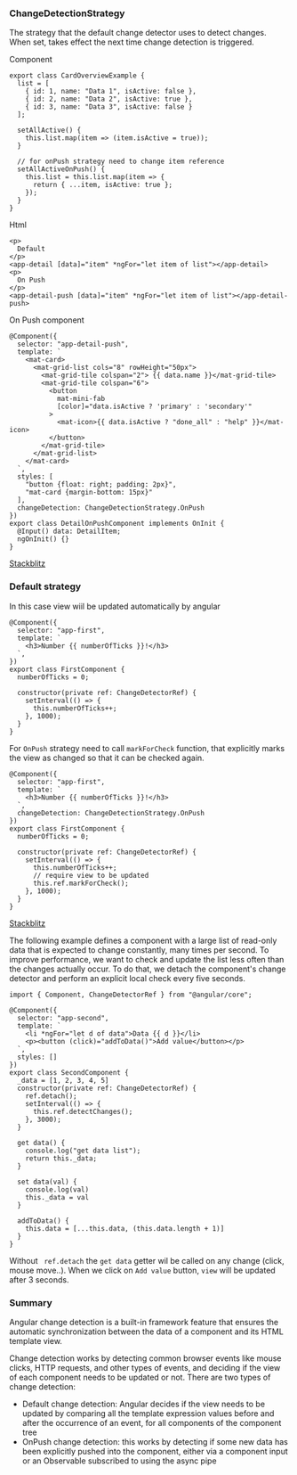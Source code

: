 ### ChangeDetectionStrategy
The strategy that the default change detector uses to detect changes. When set, takes effect the next time change detection is triggered.

Component
```
export class CardOverviewExample {
  list = [
    { id: 1, name: "Data 1", isActive: false },
    { id: 2, name: "Data 2", isActive: true },
    { id: 3, name: "Data 3", isActive: false }
  ];

  setAllActive() {
    this.list.map(item => (item.isActive = true));
  }

  // for onPush strategy need to change item reference
  setAllActiveOnPush() {
    this.list = this.list.map(item => {
      return { ...item, isActive: true };
    });
  }
}
```

Html 
```
<p>
  Default
</p>
<app-detail [data]="item" *ngFor="let item of list"></app-detail>
<p>
  On Push
</p>
<app-detail-push [data]="item" *ngFor="let item of list"></app-detail-push>

```

On Push component
```
@Component({
  selector: "app-detail-push",
  template: `
    <mat-card>
      <mat-grid-list cols="8" rowHeight="50px">
        <mat-grid-tile colspan="2"> {{ data.name }}</mat-grid-tile>
        <mat-grid-tile colspan="6">
          <button
            mat-mini-fab
            [color]="data.isActive ? 'primary' : 'secondary'"
          >
            <mat-icon>{{ data.isActive ? "done_all" : "help" }}</mat-icon>
          </button>
        </mat-grid-tile>
      </mat-grid-list>
    </mat-card>
  `,
  styles: [
    "button {float: right; padding: 2px}",
    "mat-card {margin-bottom: 15px}"
  ],
  changeDetection: ChangeDetectionStrategy.OnPush
})
export class DetailOnPushComponent implements OnInit {
  @Input() data: DetailItem;
  ngOnInit() {}
}
```

[Stackblitz](https://stackblitz.com/edit/a-detect-changes?file=src/app/detail-on-push.component.ts)

### Default strategy
In this case view wiil be updated automatically by angular
```
@Component({
  selector: "app-first",
  template: `
    <h3>Number {{ numberOfTicks }}!</h3>
  `,
})
export class FirstComponent {
  numberOfTicks = 0;

  constructor(private ref: ChangeDetectorRef) {
    setInterval(() => {
      this.numberOfTicks++;
    }, 1000);
  }
}
```

For `OnPush` strategy need to call `markForCheck` function, that explicitly marks the view as changed so that it can be checked again.
```
@Component({
  selector: "app-first",
  template: `
    <h3>Number {{ numberOfTicks }}!</h3>
  `,
  changeDetection: ChangeDetectionStrategy.OnPush
})
export class FirstComponent {
  numberOfTicks = 0;

  constructor(private ref: ChangeDetectorRef) {
    setInterval(() => {
      this.numberOfTicks++;
      // require view to be updated
      this.ref.markForCheck();
    }, 1000);
  }
}
```
[Stackblitz](https://stackblitz.com/edit/angular-change-detector?file=src/app/first.component.ts)

The following example defines a component with a large list of read-only data that is expected to change constantly, many times per second. To improve performance, we want to check and update the list less often than the changes actually occur. To do that, we detach the component's change detector and perform an explicit local check every five seconds. 
```
import { Component, ChangeDetectorRef } from "@angular/core";

@Component({
  selector: "app-second",
  template: `
    <li *ngFor="let d of data">Data {{ d }}</li>
    <p><button (click)="addToData()">Add value</button></p>
  `,
  styles: []
})
export class SecondComponent {
  _data = [1, 2, 3, 4, 5]
  constructor(private ref: ChangeDetectorRef) {
    ref.detach();
    setInterval(() => {
      this.ref.detectChanges();
    }, 3000);
  }

  get data() {
    console.log("get data list");
    return this._data;
  }

  set data(val) {
    console.log(val)
    this._data = val
  }

  addToData() {
    this.data = [...this.data, (this.data.length + 1)]
  }
}

```
Without ` ref.detach` the  `get data` getter wil be called on any change (click, mouse move..). When we click on `Add value` button, `view` will be updated after 3 seconds.

### Summary
Angular change detection is a built-in framework feature that ensures the automatic synchronization between the data of a component and its HTML template view.

Change detection works by detecting common browser events like mouse clicks, HTTP requests, and other types of events, and deciding if the view of each component needs to be updated or not.
There are two types of change detection:

- Default change detection: Angular decides if the view needs to be updated by comparing all the template expression values before and after the occurrence of an event, for all components of the component tree
- OnPush change detection: this works by detecting if some new data has been explicitly pushed into the component, either via a component input or an Observable subscribed to using the async pipe
